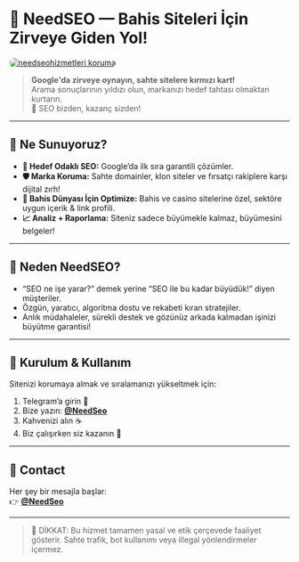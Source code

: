 # 🎯 NeedSEO — Bahis Siteleri İçin Zirveye Giden Yol!

<a href="https://t.me/NeedSeo" title="needseohizmetleri koruma">
    <img src="https://resmim.net/cdn/2025/05/24/TNtrlH.jpg" alt="needseohizmetleri koruma" style="max-width:100%; height:auto; border-radius:8px;">
</a>

> **Google'da zirveye oynayın, sahte sitelere kırmızı kart!**  
> Arama sonuçlarının yıldızı olun, markanızı hedef tahtası olmaktan kurtarın.  
> 🎰 SEO bizden, kazanç sizden!

---

## 🚀 Ne Sunuyoruz?

- **🎯 Hedef Odaklı SEO:** Google’da ilk sıra garantili çözümler.
- **🛡️ Marka Koruma:** Sahte domainler, klon siteler ve fırsatçı rakiplere karşı dijital zırh!
- **🎲 Bahis Dünyası İçin Optimize:** Bahis ve casino sitelerine özel, sektöre uygun içerik & link profili.
- **📈 Analiz + Raporlama:** Siteniz sadece büyümekle kalmaz, büyümesini belgeler!

---

## 🎉 Neden NeedSEO?

- “SEO ne işe yarar?” demek yerine “SEO ile bu kadar büyüdük!” diyen müşteriler.
- Özgün, yaratıcı, algoritma dostu ve rekabeti kıran stratejiler.
- Anlık müdahaleler, sürekli destek ve gözünüz arkada kalmadan işinizi büyütme garantisi!

---

## 🔧 Kurulum & Kullanım

Sitenizi korumaya almak ve sıralamanızı yükseltmek için:

1. Telegram’a girin 📲  
2. Bize yazın: **[@NeedSeo](https://t.me/NeedSeo)**  
3. Kahvenizi alın ☕  
4. Biz çalışırken siz kazanın 💸

---

## 📩 Contact

Her şey bir mesajla başlar:  
👉 **[@NeedSeo](https://t.me/NeedSeo)**

---

> 🚨 DİKKAT: Bu hizmet tamamen yasal ve etik çerçevede faaliyet gösterir. Sahte trafik, bot kullanımı veya illegal yönlendirmeler içermez.

